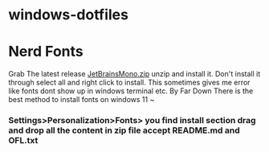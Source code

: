 # windows-dotfiles

# Nerd Fonts
Grab The latest release [JetBrainsMono.zip](https://github.com/ryanoasis/nerd-fonts/releases/)
unzip and install it.
Don't install it through select all and right click to install. This sometimes gives me error like fonts dont show up in windows terminal etc.
By Far Down There is the best method to install fonts on windows 11 ~
### Settings>Personalization>Fonts> you find install section drag and drop all the content in zip file accept README.md and OFL.txt
